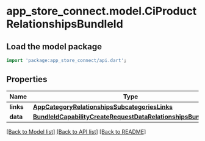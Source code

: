 # app_store_connect.model.CiProductRelationshipsBundleId

## Load the model package
```dart
import 'package:app_store_connect/api.dart';
```

## Properties
Name | Type | Description | Notes
------------ | ------------- | ------------- | -------------
**links** | [**AppCategoryRelationshipsSubcategoriesLinks**](AppCategoryRelationshipsSubcategoriesLinks.md) |  | [optional] 
**data** | [**BundleIdCapabilityCreateRequestDataRelationshipsBundleIdData**](BundleIdCapabilityCreateRequestDataRelationshipsBundleIdData.md) |  | [optional] 

[[Back to Model list]](../README.md#documentation-for-models) [[Back to API list]](../README.md#documentation-for-api-endpoints) [[Back to README]](../README.md)


